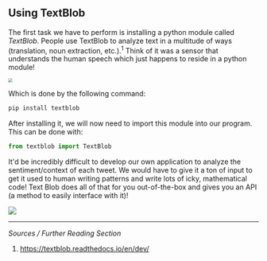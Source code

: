 <!--title="Installing Textblob"-->

## Using TextBlob

The first task we have to perform is installing a python module called *TextBlob*.  People use TextBlob to analyze text in a multitude of ways (translation, noun extraction, etc.).<sup>1</sup> Think of it was a sensor that understands the human speech which just happens to reside in a python module!

<img src="https://textblob.readthedocs.io/en/dev/_static/textblob-logo.png" style="zoom:50%;" />

Which is done by the following command:

```python
pip install textblob
```

After installing it, we will now need to import this module into our program. This can be done with:

```python
from textblob import TextBlob
```

It'd be incredibly difficult to develop our own application to analyze the sentiment/context of each tweet. We would have to give it a ton of input to get it used to human writing patterns and write lots of icky, mathematical code! Text Blob does all of that for you out-of-the-box and gives you an API (a method to easily interface with it)! 



![](https://i.ibb.co/41V2YDH/TextBlob.png)



***

*Sources / Further Reading Section*

1) https://textblob.readthedocs.io/en/dev/

